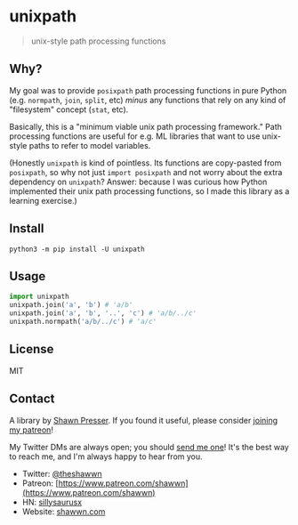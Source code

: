 # unixpath

> unix-style path processing functions


## Why?

My goal was to provide `posixpath` path processing functions in pure Python (e.g. `normpath`, `join`, `split`, etc) *minus* any functions that rely on any kind of "filesystem" concept (`stat`, etc).

Basically, this is a "minimum viable unix path processing framework." Path processing functions are useful for e.g. ML libraries that want to use unix-style paths to refer to model variables.

(Honestly `unixpath` is kind of pointless. Its functions are copy-pasted from `posixpath`, so why not just `import posixpath` and not worry about the extra dependency on `unixpath`? Answer: because I was curious how Python implemented their unix path processing functions, so I made this library as a learning exercise.)


## Install

```
python3 -m pip install -U unixpath
```

## Usage

```py
import unixpath
unixpath.join('a', 'b') # 'a/b'
unixpath.join('a', 'b', '..', 'c') # 'a/b/../c'
unixpath.normpath('a/b/../c') # 'a/c'
```

## License

MIT

## Contact

A library by [Shawn Presser](https://www.shawwn.com). If you found it useful, please consider [joining my patreon](https://www.patreon.com/shawwn)!

My Twitter DMs are always open; you should [send me one](https://twitter.com/theshawwn)! It's the best way to reach me, and I'm always happy to hear from you.

- Twitter: [@theshawwn](https://twitter.com/theshawwn)
- Patreon: [https://www.patreon.com/shawwn](https://www.patreon.com/shawwn)
- HN: [sillysaurusx](https://news.ycombinator.com/threads?id=sillysaurusx)
- Website: [shawwn.com](https://www.shawwn.com)

